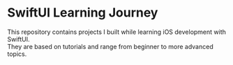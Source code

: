 #  SwiftUI Learning Journey

This repository contains projects I built while learning iOS development with SwiftUI.  
They are based on tutorials and range from beginner to more advanced topics.
